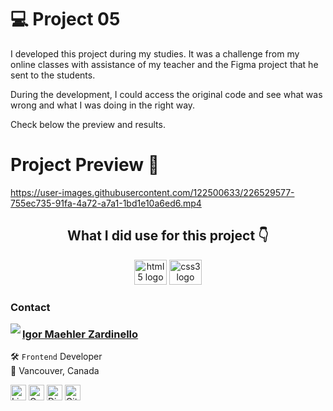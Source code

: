 # 💻 Project 05


I developed this project during my studies. It was a challenge from my online classes with assistance of my teacher
and the Figma project that he sent to the students.

During the development, I could access the original code and see what was wrong and what I was doing in the right way.

Check below the preview and results.


# Project Preview 🤩

https://user-images.githubusercontent.com/122500633/226529577-755ec735-91fa-4a72-a7a1-1bd1e10a6ed6.mp4


</div>
<h2 align="center"> What I did use for this project 👇</h2>

<div align="center">

  <img src="https://cdn.jsdelivr.net/gh/devicons/devicon/icons/html5/html5-original.svg" height="40" width="52" alt="html5 logo"  />
  <img src="https://cdn.jsdelivr.net/gh/devicons/devicon/icons/css3/css3-original.svg" height="40" width="52" alt="css3 logo"  />
 
</div>

### Contact

<img align="left" src="https://www.github.com/renyzeraa.png?size=150">

### [**Igor Maehler Zardinello**](https://github.com/igormaehler)

🛠 `Frontend` Developer<br>
📍 Vancouver, Canada

<a href="https://www.linkedin.com/in/igorzardinello" target="_blank"><img src="https://img.shields.io/badge/LinkedIn-0077B5?style=flat&logo=linkedin&logoColor=white" alt="LinkedIn Badge" height="25"></a>&nbsp;<a href="mailto:igormaehler@gmail.com" target="_blank"><img src="https://img.shields.io/badge/Gmail-D14836?style=flat&logo=gmail&logoColor=white" alt="Gmail Badge" height="25"></a>&nbsp;<a href="#"><img src="https://img.shields.io/badge/Discord-%237289DA.svg?logo=discord&logoColor=white" title="igormaehler#7743" alt="Discord Badge" height="25"></a>&nbsp;<a href="https://www.github.com/igormaehler" target="_blank"><img src="https://img.shields.io/badge/GitHub-100000?style=flat&logo=github&logoColor=white" alt="GitHub Badge" height="25"></a>&nbsp;

<br clear="left"/>
